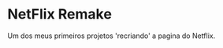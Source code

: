 <h1>NetFlix Remake</h1>

<p> Um dos meus primeiros projetos 'recriando' a pagina do Netflix.</p>



